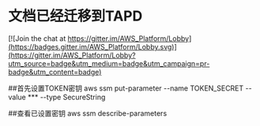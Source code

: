 # 文档已经迁移到TAPD

[![Join the chat at https://gitter.im/AWS_Platform/Lobby](https://badges.gitter.im/AWS_Platform/Lobby.svg)](https://gitter.im/AWS_Platform/Lobby?utm_source=badge&utm_medium=badge&utm_campaign=pr-badge&utm_content=badge)

##首先设置TOKEN密钥
aws ssm put-parameter --name TOKEN_SECRET --value *** --type SecureString

##查看已设置密钥
aws ssm describe-parameters